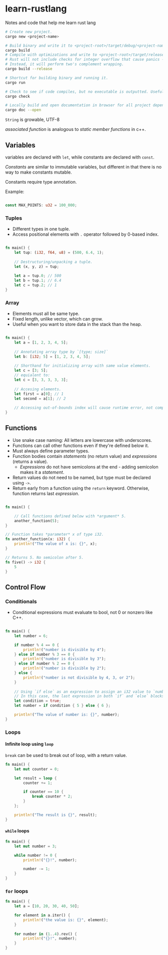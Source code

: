 # learn-rustlang
Notes and code that help me learn rust lang

```bash
# Create new project.
cargo new <project-name>

# Build binary and write it to <project-root>/target/debug/<project-name>
cargo build
# Compile with optimizations and write to <project-root>/target/release/<project-name>
# Rust will not include checks for integer overflow that cause panics - program exits with error.
# Instead, it will perform two's complement wrapping.
cargo build --release

# Shortcut for building binary and running it.
cargo run

# Check to see if code compiles, but no executable is outputted. Useful for quickly checking code.
cargo check

# Locally build and open documentation in browser for all project dependencies.
cargo doc --open
```

`String` is growable, UTF-8

*associated function* is analogous to *static member functions* in c++.

## Variables

variables are declared with `let`, while constants are declared with `const`.

*Constants* are similar to immutable variables, but different in that there is no way to make constants mutable.

Constants require type annotation.

Example:

```rust

const MAX_POINTS: u32 = 100_000;
```

### Tuples

- Different types in one tuple.
- Access positional elements with `.` operator followed by 0-based index.

```rust

fn main() {
    let tup: (i32, f64, u8) = (500, 6.4, 1);
	
	// Destructuring/unpacking a tuple.
	let (x, y, z) = tup;
	
	let a = tup.0; // 500
	let b = tup.1; // 6.4
	let c = tup.2; // 1
}

```

### Array

- Elements must all be same type.
- Fixed length, unlike vector, which can grow.
- Useful when you want to store data in the stack than the heap.

```rust

fn main() {
    let a = [1, 2, 3, 4, 5];
	
	// Annotating array type by `[type; size]`
	let b: [i32; 5] = [1, 2, 3, 4, 5];
	
	// Shorthand for initializing array with same value elements.
	let c = [3; 5];
	// equialent to:
	let c = [3, 3, 3, 3, 3];
	
	// Accesing elements.
	let first = a[0]; // 1
    let second = a[1]; // 2
	
	// Accessing out-of-bounds index will cause runtime error, not compile-time.
}

```

## Functions

- Use snake case naming: All letters are lowercase with underscores.
- Functions can call other functions even if they're defined below it.
- Must always define parameter types.
- Function bodies contain *statements* (no return value) and *expressions* (returns a value).
  - *Expressions* do not have semicolons at the end - adding semicolon makes it a *statement*.
- Return values do not need to be named, but type must be declared using `->`.
- Return early from a function using the `return` keyword. Otherwise, function returns last *expression*.

```rust

fn main() {

	// Call functions defined below with *argument* 5.
    another_function(5);
}

// Function takes *parameter* x of type i32.
fn another_function(x: i32) {
    println!("The value of x is: {}", x);
}

// Returns 5. No semicolon after 5.
fn five() -> i32 {
    5
}
```

## Control Flow

### Conditionals

- Conditional expressions must evaluate to bool, not 0 or nonzero like C++.

```rust

fn main() {
    let number = 6;

    if number % 4 == 0 {
        println!("number is divisible by 4");
    } else if number % 3 == 0 {
        println!("number is divisible by 3");
    } else if number % 2 == 0 {
        println!("number is divisible by 2");
    } else {
        println!("number is not divisible by 4, 3, or 2");
    }
	
	// Using `if else` as an expression to assign an i32 value to `number`.
	// In this case, the last expression in both `if` and `else` blocks must be the same type.
	let condition = true;
    let number = if condition { 5 } else { 6 };

    println!("The value of number is: {}", number);
}
```

### Loops

#### Infinite loop using `loop`

`break` can be used to break out of loop, with a return value.

```rust
fn main() {
    let mut counter = 0;

    let result = loop {
        counter += 1;

        if counter == 10 {
            break counter * 2;
        }
    };

    println!("The result is {}", result);
}
```

#### `while` loops

```rust
fn main() {
    let mut number = 3;

    while number != 0 {
        println!("{}!", number);

        number -= 1;
    }
}
```

### `for` loops

```rust
fn main() {
    let a = [10, 20, 30, 40, 50];

    for element in a.iter() {
        println!("the value is: {}", element);
    }
	
	for number in (1..4).rev() {
        println!("{}!", number);
    }
}
```


